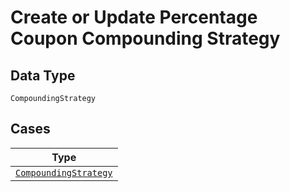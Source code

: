 
# Create or Update Percentage Coupon Compounding Strategy

## Data Type

`CompoundingStrategy`

## Cases

| Type |
|  --- |
| [`CompoundingStrategy`](../../../doc/models/compounding-strategy.md) |

